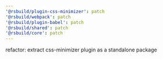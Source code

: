```yaml
---
'@rsbuild/plugin-css-minimizer': patch
'@rsbuild/webpack': patch
'@rsbuild/plugin-babel': patch
'@rsbuild/shared': patch
'@rsbuild/core': patch
---
```


refactor: extract css-minimizer plugin as a standalone package
